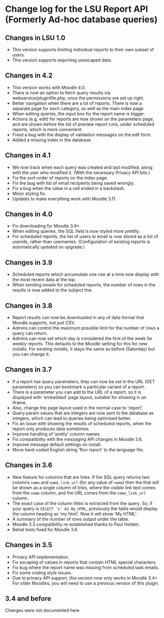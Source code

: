 # Change log for the LSU Report API (Formerly Ad-hoc database queries)

## Changes in LSU 1.0

* This version supports limiting individual reports to their own subset of users.
* This version supports exporting unescaped data.

## Changes in 4.2

* This version works with Moodle 4.0.
* There is now an option to fetch query results via webservice/pluginfile.php, once the permissions are set up right.
* Better navigation when there are a lot of reports. There is now a separate page for each category,
  as well as the main index page.
* When editing queries, the input box for the report name is bigger.
* Actions (e.g. edit) for reports are now shown on the parameters page, and are shown before the list
  of preview report runs, under scheduled reports, which is more convenient. 
* Fixed a bug with the display of validation messages on the edit form.
* Added a missing index in the database.


## Changes in 4.1

* We now track when each query was created and last modified, along with the user who modified it.
  (With the necessary Privacy API bits.)
* Fix the sort-order of reports on the index page.
* Fix the bug with list of email recipients being saved wrongly.
* Fix a bug when the value in a cell ended in a backslash.
* Minor styling fix.
* Updates to make everything work with Moodle 3.11.


## Changes in 4.0

* Fix downloading for Moodle 3.9+.
* When editing queries, the SQL field is now styled more prettily.
* For scheduled reports, the list of users to email is now stored as a list of userids, rather than usernames.
  (Configuration of existing reports is automatically updated on upgrade.)


## Changes in 3.9

* Scheduled reports which accumulate one row at a time now display
  with the most recent data at the top.
* When sending emails for scheduled reports, the number of rows in
  the results is now added to the subject line.


## Changes in 3.8

* Report results can now be downloaded in any of data format that Moodle supports, not just CSV.
* Admins can control the maximum possible limit for the number of rows a query can return.
* Admins can now set which day is considered the first of the week for weekly reports.
  This defaults to the Moodle setting for this for new installs. For existing installs,
  it stays the same as before (Saturday) but you can change it.


## Changes in 3.7

* If a report has query parameters, they can now be set in the URL
  (GET parameters) so you can bookmark a particular variant of a report.
* There is a parameter you can add to the URL of a report, so it is
  displayed with 'embedded' page layout, suitable for showing in an iframe.
* Also, change the page layout used in the normal case to 'report'.
* Query param values that are integers are now sent to the database as
  integers, which can lead to queries being optimised better.
* Fix an issue with showing the results of scheduled reports, when the
  report only produces data sometimes.
* Improve handling of 'pretty' column names.
* Fix compatibility with the messaging API changes in Moodle 3.6.
* Improve message default settings on install.
* Move hard-coded English string 'Run report' to the language file.


## Changes in 3.6

* New feature for columns that are links. If the SQL query returns two
  columns `name` and `name_link_url` (for any value of `name`) then
  the that will be shown as a single column of links, where the visible
  link text comes from the `name` column, and the URL comes from the
  `name_link_url` column.
* The exact case of the column titles is extracted from the query. So,
  if your query is `SELECT 'x' AS My_HTML`, previously the table would
  display the column heading as 'my html'. Now it will show 'My HTML'.
* A summary of the number of rows output under the table.
* Moodle 3.3 compatibility re-established thanks to Paul Holden.
* Behat tests fixed for Moodle 3.6. 


## Changes in 3.5

* Privacy API implementation.
* Fix escaping of values in reports that contain HTML special characters.
* Fix bug where the report name was missing from scheduled task emails.
* Fix some coding style issues.
* Due to privacy API support, this version now only works in Moodle 3.4+
  For older Moodles, you will need to use a previous version of this plugin.


## 3.4 and before

Changes were not documented here.
